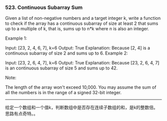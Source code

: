 ### 523. Continuous Subarray Sum

Given a list of non-negative numbers and a target integer k, write a function to check if the array has a continuous subarray of size at least 2 that sums up to a multiple of k, that is, sums up to n*k where n is also an integer.

 

Example 1:

Input: [23, 2, 4, 6, 7],  k=6
Output: True
Explanation: Because [2, 4] is a continuous subarray of size 2 and sums up to 6.
Example 2:

Input: [23, 2, 6, 4, 7],  k=6
Output: True
Explanation: Because [23, 2, 6, 4, 7] is an continuous subarray of size 5 and sums up to 42.
 

Note:

The length of the array won't exceed 10,000.
You may assume the sum of all the numbers is in the range of a signed 32-bit integer.

* * *

给定一个数组和一个值k，判断数组中是否存在连续子数组的和，是k的整数倍。   
思路有点奇特。。  


